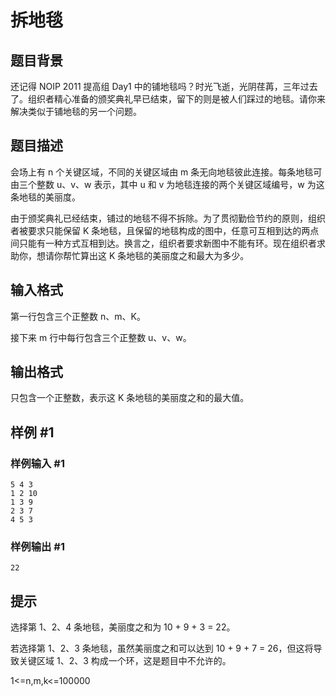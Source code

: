 # 拆地毯

## 题目背景

还记得 NOIP 2011 提高组 Day1 中的铺地毯吗？时光飞逝，光阴荏苒，三年过去了。组织者精心准备的颁奖典礼早已结束，留下的则是被人们踩过的地毯。请你来解决类似于铺地毯的另一个问题。

## 题目描述

会场上有 n 个关键区域，不同的关键区域由 m 条无向地毯彼此连接。每条地毯可由三个整数 u、v、w 表示，其中 u 和 v 为地毯连接的两个关键区域编号，w
为这条地毯的美丽度。

由于颁奖典礼已经结束，铺过的地毯不得不拆除。为了贯彻勤俭节约的原则，组织者被要求只能保留 K
条地毯，且保留的地毯构成的图中，任意可互相到达的两点间只能有一种方式互相到达。换言之，组织者要求新图中不能有环。现在组织者求助你，想请你帮忙算出这
K 条地毯的美丽度之和最大为多少。

## 输入格式

第一行包含三个正整数 n、m、K。

接下来 m 行中每行包含三个正整数 u、v、w。

## 输出格式

只包含一个正整数，表示这 K 条地毯的美丽度之和的最大值。

## 样例 #1

### 样例输入 #1

```
5 4 3
1 2 10
1 3 9
2 3 7
4 5 3
```

### 样例输出 #1

```
22
```

## 提示

选择第 1、2、4 条地毯，美丽度之和为 10 + 9 + 3 = 22。

若选择第 1、2、3 条地毯，虽然美丽度之和可以达到 10 + 9 + 7 = 26，但这将导致关键区域 1、2、3 构成一个环，这是题目中不允许的。

1<=n,m,k<=100000